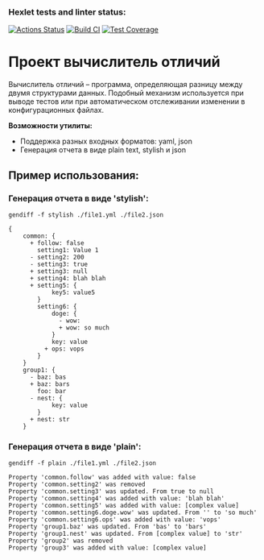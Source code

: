 ### Hexlet tests and linter status:
[![Actions Status](https://github.com/justsega/frontend-bootcamp-project-46/workflows/hexlet-check/badge.svg)](https://github.com/justsega/frontend-bootcamp-project-46/actions) [![Build CI](https://github.com/justsega/frontend-bootcamp-project-46/actions/workflows/build%20CI.yml/badge.svg)](https://github.com/justsega/frontend-bootcamp-project-46/actions/workflows/build%20CI.yml) [![Test Coverage](https://api.codeclimate.com/v1/badges/b7b5414664122e66e6c5/test_coverage)](https://codeclimate.com/github/justsega/frontend-bootcamp-project-46/test_coverage)

# Проект вычислитель отличий

Вычислитель отличий – программа, определяющая разницу между двумя структурами данных. Подобный механизм используется при выводе тестов или при автоматическом отслеживании изменении в конфигурационных файлах.

**Возможности утилиты:**

* Поддержка разных входных форматов: yaml, json
* Генерация отчета в виде plain text, stylish и json

## Пример использования:

### Генерация отчета в виде 'stylish':

```
gendiff -f stylish ./file1.yml ./file2.json

{
    common: {
      + follow: false
        setting1: Value 1
      - setting2: 200
      - setting3: true
      + setting3: null
      + setting4: blah blah
      + setting5: {
            key5: value5
        }
        setting6: {
            doge: {
              - wow: 
              + wow: so much
            }
            key: value
          + ops: vops
        }
    }
    group1: {
      - baz: bas
      + baz: bars
        foo: bar
      - nest: {
            key: value
        }
      + nest: str
    }

```
### Генерация отчета в виде 'plain':

```
gendiff -f plain ./file1.yml ./file2.json

Property 'common.follow' was added with value: false
Property 'common.setting2' was removed
Property 'common.setting3' was updated. From true to null
Property 'common.setting4' was added with value: 'blah blah'
Property 'common.setting5' was added with value: [complex value]
Property 'common.setting6.doge.wow' was updated. From '' to 'so much'
Property 'common.setting6.ops' was added with value: 'vops'
Property 'group1.baz' was updated. From 'bas' to 'bars'
Property 'group1.nest' was updated. From [complex value] to 'str'
Property 'group2' was removed
Property 'group3' was added with value: [complex value]

```